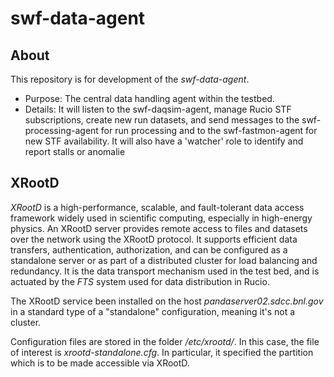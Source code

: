 # swf-data-agent

## About

This repository is for development of the _swf-data-agent_.
* Purpose: The central data handling agent within the testbed.
* Details: It will listen to the swf-daqsim-agent, manage Rucio STF subscriptions, create new run datasets, and send messages to the swf-processing-agent for run processing and to the swf-fastmon-agent for new STF availability. It will also have a 'watcher' role to identify and report stalls or anomalie

## XRootD

_XRootD_ is a high-performance, scalable, and fault-tolerant data access framework widely used in scientific computing, especially in high-energy physics. An XRootD server provides remote access to files and datasets over the network using the XRootD protocol. It supports efficient data transfers, authentication, authorization, and can be configured as a standalone server or as part of a distributed cluster for load balancing and redundancy. It is the data transport mechanism used in the test bed, and is actuated
by the _FTS_ system used for data distribution in Rucio.

The XRootD service been installed on the host _pandaserver02.sdcc.bnl.gov_ in a standard type
of a "standalone" configuration, meaning it's not a cluster.

Configuration files are stored in the folder _/etc/xrootd/_. In this case, the file of interest is _xrootd-standalone.cfg_.
In particular, it specified the partition which is to be made accessible via XRootD.


